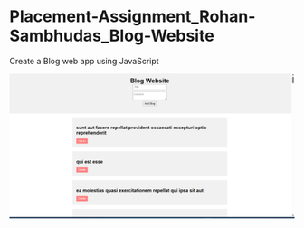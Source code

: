 # Placement-Assignment_Rohan-Sambhudas_Blog-Website
Create a Blog web app using JavaScript

![Blog_Website](./Assets/Blog%20Website.gif)